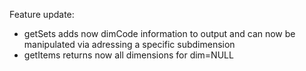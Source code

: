 Feature update:

- getSets adds now dimCode information to output and can now be manipulated via adressing a specific subdimension
- getItems returns now all dimensions for dim=NULL

